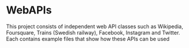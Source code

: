 # WebAPIs
This project consists of independent web API classes such as Wikipedia, Foursquare, Trains (Swedish railway), Facebook, Instagram and Twitter. Each contains example files that show how these APIs can be used
